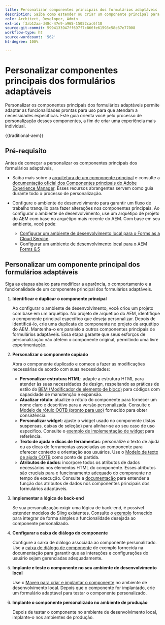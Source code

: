 ```yaml
---
title: Personalizar componentes principais dos formulários adaptáveis
description: Saiba como estender ou criar um componente principal para formulários adaptáveis e implementar funcionalidades personalizadas na sua organização.
role: Architect, Developer, Admin
exl-id: f3ab12aa-d48d-47e9-a965-15052cac6f18
source-git-commit: 5994133947ff697f7c866fe61598c58e37e77008
workflow-type: ht
source-wordcount: '562'
ht-degree: 100%

---
```


# Personalizar componentes principais dos formulários adaptáveis

Personalizar os componentes principais dos formulários adaptáveis permite adaptar as funcionalidades prontas para uso para que atendam a necessidades específicas. Este guia orienta você pelo processo de personalização desses componentes, a fim de criar uma experiência mais individual.

{{traditional-aem}}

## Pré-requisito

Antes de começar a personalizar os componentes principais dos formulários adaptáveis,

* Saiba mais sobre a [arquitetura de um componente principal](customizing.md#customizing-the-markup-customizing-the-markup) e consulte a [documentação oficial dos Componentes principais do Adobe Experience Manager](customizing.md). Esses recursos abrangentes servem como guia durante todo o processo de personalização.
* Configure o ambiente de desenvolvimento para garantir um fluxo de trabalho tranquilo para fazer alterações nos componentes principais. Ao configurar o ambiente de desenvolvimento, use um arquétipo de projeto do AEM com base no arquétipo mais recente do AEM. Com base em seu ambiente, você pode:

   * [Configurar um ambiente de desenvolvimento local para o Forms as a Cloud Service](https://experienceleague.adobe.com/docs/experience-manager-cloud-service/content/forms/setup-configure-migrate/setup-local-development-environment.html?lang=pt-BR).
   * [Configurar um ambiente de desenvolvimento local para o AEM Forms 6.5](https://experienceleague.adobe.com/docs/experience-manager-learn/foundation/development/set-up-a-local-aem-development-environment.html?lang=pt-BR)

## Personalizar um componente principal dos formulários adaptáveis

Siga as etapas abaixo para modificar a aparência, o comportamento e a funcionalidade de um componente principal dos formulários adaptáveis.

1. **Identificar e duplicar o componente principal**

   Ao configurar o ambiente de desenvolvimento, você criou um projeto com base em um arquétipo. No projeto de arquétipo do AEM, identifique o componente principal específico que deseja personalizar. Depois de identificá-lo, crie uma duplicata do componente no projeto de arquétipo do AEM. Mantenha-o em paralelo a outros componentes principais de formulários adaptáveis. Essa etapa garante que seus esforços de personalização não afetem o componente original, permitindo uma livre experimentação.

1. **Personalizar o componente copiado**

   Abra o componente duplicado e comece a fazer as modificações necessárias de acordo com suas necessidades:

   * **Personalizar estrutura HTML**: adapte a estrutura HTML para atender às suas necessidades de design, respeitando as práticas de estilo do [BEM (Modificador de elemento de bloco)](https://github.com/adobe/aem-core-wcm-components/wiki/css-coding-conventions) para códigos com capacidade de manutenção e expansão.
   * **Atualizar rótulo**: atualize o rótulo do componente para fornecer um nome claro e descritivo para a versão personalizada. Consulte o [Modelo de rótulo OOTB (pronto para uso)](https://github.com/adobe/aem-core-forms-components/blob/master/ui.af.apps/src/main/content/jcr_root/apps/core/fd/components/af-commons/v1/fieldTemplates/label.html?lang=pt-BR) fornecido para obter consistência.
   * **Personalizar widget**: ajuste o widget usado no componente (listas suspensas, caixas de seleção) para alinhar-se ao seu caso de uso específico. Consulte o [exemplo de implementação de widget](https://github.com/adobe/aem-core-forms-components/blob/master/ui.af.apps/src/main/content/jcr_root/apps/core/fd/components/form/textinput/v1/textinput/textinput.html?lang=pt-BR) para referência.
   * **Texto de ajuda e dicas de ferramentas**: personalize o texto de ajuda ou as dicas de ferramentas associadas ao componente para oferecer contexto e orientação aos usuários. Use o [Modelo de texto de ajuda OOTB](https://github.com/adobe/aem-core-forms-components/blob/master/ui.af.apps/src/main/content/jcr_root/apps/core/fd/components/af-commons/v1/fieldTemplates/questionMark.html?lang=pt-BR) como ponto de partida.
   * **Atributos de dados**: incorpore todos os atributos de dados necessários nos elementos HTML do componente. Esses atributos são cruciais para o funcionamento adequado do componente no tempo de execução. Consulte a [documentação](https://github.com/adobe/aem-core-forms-components/tree/master/ui.af.apps/src/main/content/jcr_root/apps/core/fd/components/form/textinput/v1/textinput) para entender a função dos atributos de dados nos componentes principais dos formulários adaptáveis.

1. **Implementar a lógica de back-end**

   Se sua personalização exigir uma lógica de back-end, é possível estender modelos do Sling existentes. Consulte o [exemplo](https://github.com/adobe/aem-core-forms-components/blob/master/bundles/af-core/src/main/java/com/adobe/cq/forms/core/components/internal/models/v1/form/TextInputImpl.java) fornecido para integrar de forma simples a funcionalidade desejada ao componente personalizado.

1. **Configurar a caixa de diálogo do componente**

   Configure a caixa de diálogo associada ao componente personalizado. Use a [caixa de diálogo de componente](https://github.com/adobe/aem-core-forms-components/blob/master/ui.af.apps/src/main/content/jcr_root/apps/core/fd/components/form/textinput/v1/textinput/_cq_dialog/.content.xml) de exemplo fornecida na documentação para garantir que as interações e configurações do usuário sejam gerenciadas adequadamente.

1. **Implante e teste o componente no seu ambiente de desenvolvimento local**

   Use o [Maven para criar e implantar o componente](https://experienceleague.adobe.com/docs/experience-manager-core-components/using/developing/archetype/using.html?lang=pt-BR#building-and-installing) no ambiente de desenvolvimento local. Depois que o componente for implantado, crie um formulário adaptável para testar o componente personalizado.

1. **Implante o componente personalizado no ambiente de produção**

   Depois de testar o componente no ambiente de desenvolvimento local, implante-o nos ambientes de produção.
